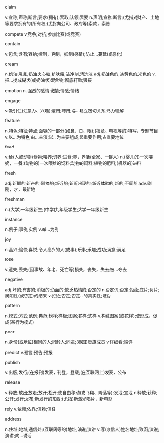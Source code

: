 claim

v.宣称;声称;断言;要求(拥有);索取;认领;索要
n.声明;宣称;断言;(尤指对财产、土地等要求拥有的)所有权;(尤指向公司、政府等)索款，索赔

compete v.竞争;对抗;参加比赛(或竞赛)

contain 

v.包含;含有;容纳;控制，克制，抑制(感情);防止…蔓延(或恶化)

cream

n.奶油;乳脂;奶油夹心糖;护肤霜;洁净剂;清洗液
adj.奶油色的;淡黄色的;米色的
v.把…搅成糊状(或奶油状)混合物;彻底打败;狠揍

emotion n.	强烈的感情;激情;情感;情绪

engage 

v.吸引住(注意力、兴趣);雇用;聘用;与…建立密切关系;尽力理解

feature

n.特色;特征;特点;面容的一部分(如鼻、口、眼);(报章、电视等的)特写，专题节目
v.以…为特色;由…主演;以…为主要组成;起重要作用;占重要地位

feed

v.给(人或动物)食物;喂养;饲养;进食;养，养活(全家、一群人)
n.(婴儿的)一次喂奶，一餐;(动物的)一次喂给的饲料;动物的饲料;植物的肥料;(机器的)进料

fresh

adj.新鲜的;新产的;刚摘的;新近的;新近出现的;新近体验的;新的;不同的
adv.刚刚，才，最新地

freshman

n.(大学)一年级新生;(中学)九年级学生;大学一年级新生

instance

n.例子;事例;实例
v.举…为例

joy

n.高兴;愉快;喜悦;令人高兴的人(或事);乐事;乐趣;成功;满意;满足

lose

v.遗失;丢失;(因事故、年老、死亡等)损失，丧失，失去;被…夺去

negative

adj.坏的;有害的;消极的;负面的;缺乏热情的;否定的
n.否定词;否定;拒绝;底片;负片;属阴性(或否定)的结果
v.拒绝;否定;否定…的真实性;证伪

pattern

n.模式;方式;范例;典范;榜样;样板;图案;花样;式样
v.构成图案(或花样);使形成，促成(某行为模式)

peer

n.身份(或地位)相同的人;同龄人;同辈;(英国)贵族成员
v.仔细看;端详

predict v.预言;预告;预报

publish

v.出版;发行;(在报刊)发表，刊登，登载;(在互联网上)发表，公布

release

v.释放;放出;放走;放开;松开;使自由移动(或飞翔、降落等);发泄;宣泄
n.释放;获释;公开;发行;发布;新发行的东西;(尤指)新激光唱片，新电影

rely v.依赖;依靠;信赖;信任

address

n.住址;地址;通信处;(互联网等的)地址;演说;演讲
v.写(收信人)姓名地址;致函;演说;演讲;向…说话